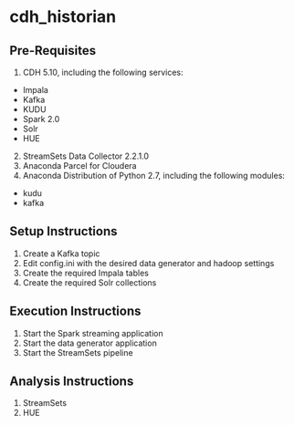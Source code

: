 # cdh_historian
## Pre-Requisites
1. CDH 5.10, including the following services:
* Impala
* Kafka
* KUDU
* Spark 2.0
* Solr
* HUE
2. StreamSets Data Collector 2.2.1.0
3. Anaconda Parcel for Cloudera
4. Anaconda Distribution of Python 2.7, including the following modules:
* kudu
* kafka

## Setup Instructions
1. Create a Kafka topic 
2. Edit config.ini with the desired data generator and hadoop settings
3. Create the required Impala tables
4. Create the required Solr collections

## Execution Instructions
1. Start the Spark streaming application
2. Start the data generator application
3. Start the StreamSets pipeline

## Analysis Instructions
1. StreamSets
2. HUE
